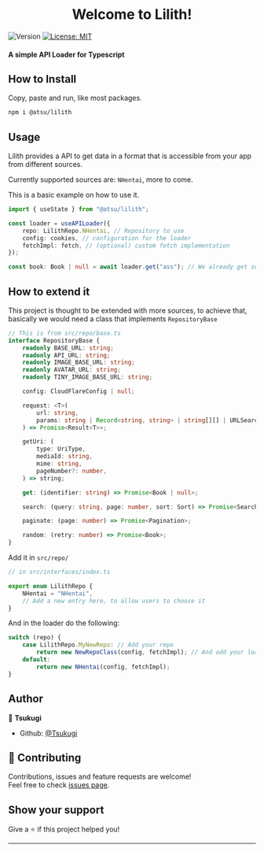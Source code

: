 <h1 align="center">Welcome to Lilith!</h1>
<p>
  <img alt="Version" src="https://img.shields.io/badge/version-0.1.0-blue.svg?cacheSeconds=2592000" />
  <a href="#" target="_blank">
    <img alt="License: MIT" src="https://img.shields.io/badge/License-MIT-yellow.svg" />
  </a>
</p>

#### A simple API Loader for Typescript

## How to Install

Copy, paste and run, like most packages.

```sh
npm i @atsu/lilith
```

## Usage

Lilith provides a API to get data in a format that is accessible from your app from different sources.

Currently supported sources are: `NHentai`, more to come.

This is a basic example on how to use it.

```ts
import { useState } from "@atsu/lilith";

const loader = useAPILoader({
    repo: LilithRepo.NHentai, // Repository to use
    config: cookies, // configuration for the loader
    fetchImpl: fetch, // (optional) custom fetch implementation
});

const book: Book | null = await loader.get("ass"); // We already get some data
```

## How to extend it

This project is thought to be extended with more sources, to achieve that, basically we would need a class that implements `RepositoryBase`

```ts
// This is from src/repo/base.ts
interface RepositoryBase {
    readonly BASE_URL: string;
    readonly API_URL: string;
    readonly IMAGE_BASE_URL: string;
    readonly AVATAR_URL: string;
    readonly TINY_IMAGE_BASE_URL: string;

    config: CloudFlareConfig | null;

    request: <T>(
        url: string,
        params: string | Record<string, string> | string[][] | URLSearchParams,
    ) => Promise<Result<T>>;

    getUri: (
        type: UriType,
        mediaId: string,
        mime: string,
        pageNumber?: number,
    ) => string;

    get: (identifier: string) => Promise<Book | null>;

    search: (query: string, page: number, sort: Sort) => Promise<SearchResult>;

    paginate: (page: number) => Promise<Pagination>;

    random: (retry: number) => Promise<Book>;
}
```

Add it in `src/repo/`

```ts
// in src/interfaces/index.ts

export enum LilithRepo {
    NHentai = "NHentai",
    // Add a new entry here, to allow users to choose it
}
```

And in the loader do the following:

```ts
switch (repo) {
    case LilithRepo.MyNewRepo: // Add your repo
        return new NewRepoClass(config, fetchImpl); // And add your loader class
    default:
        return new NHentai(config, fetchImpl);
}
```

## Author

👤 **Tsukugi**

-   Github: [@Tsukugi](https://github.com/Tsukugi)

## 🤝 Contributing

Contributions, issues and feature requests are welcome!<br />Feel free to check [issues page](https://github.com/Tsukugi/Lilith/issues).

## Show your support

Give a ⭐️ if this project helped you!

---
